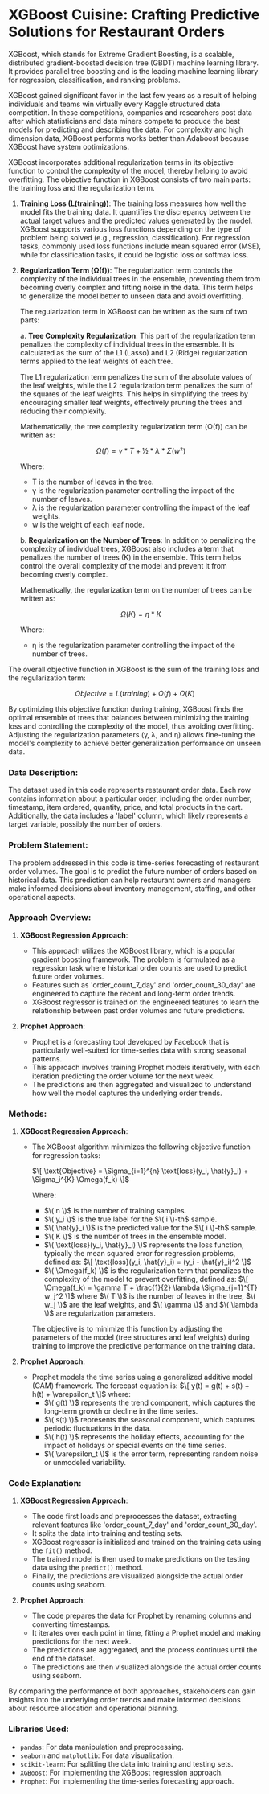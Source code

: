 # XGBoost Cuisine: Crafting Predictive Solutions for Restaurant Orders

XGBoost, which stands for Extreme Gradient Boosting, is a scalable, distributed gradient-boosted decision tree (GBDT) machine learning library. It provides parallel tree boosting and is the leading machine learning library for regression, classification, and ranking problems.

XGBoost gained significant favor in the last few years as a result of helping individuals and teams win virtually every Kaggle structured data competition. In these competitions, companies and researchers post data after which statisticians and data miners compete to produce the best models for predicting and describing the data.
For complexity and high dimension data, XGBoost performs works better than Adaboost because XGBoost have system optimizations.

XGBoost incorporates additional regularization terms in its objective function to control the complexity of the model, thereby helping to avoid overfitting. The objective function in XGBoost consists of two main parts: the training loss and the regularization term.

1. **Training Loss (L(training))**: The training loss measures how well the model fits the training data. It quantifies the discrepancy between the actual target values and the predicted values generated by the model. XGBoost supports various loss functions depending on the type of problem being solved (e.g., regression, classification). For regression tasks, commonly used loss functions include mean squared error (MSE), while for classification tasks, it could be logistic loss or softmax loss.

2. **Regularization Term (Ω(f))**: The regularization term controls the complexity of the individual trees in the ensemble, preventing them from becoming overly complex and fitting noise in the data. This term helps to generalize the model better to unseen data and avoid overfitting.

   The regularization term in XGBoost can be written as the sum of two parts:

   a. **Tree Complexity Regularization**: This part of the regularization term penalizes the complexity of individual trees in the ensemble. It is calculated as the sum of the L1 (Lasso) and L2 (Ridge) regularization terms applied to the leaf weights of each tree.
   
   The L1 regularization term penalizes the sum of the absolute values of the leaf weights, while the L2 regularization term penalizes the sum of the squares of the leaf weights. This helps in simplifying the trees by encouraging smaller leaf weights, effectively pruning the trees and reducing their complexity.
   
   Mathematically, the tree complexity regularization term (Ω(f)) can be written as:
   
   $$Ω(f) = γ * T + ½ * λ * Σ(w²)$$

   Where:
   - T is the number of leaves in the tree.
   - γ is the regularization parameter controlling the impact of the number of leaves.
   - λ is the regularization parameter controlling the impact of the leaf weights.
   - w is the weight of each leaf node.

   b. **Regularization on the Number of Trees**: In addition to penalizing the complexity of individual trees, XGBoost also includes a term that penalizes the number of trees (K) in the ensemble. This term helps control the overall complexity of the model and prevent it from becoming overly complex.
   
   Mathematically, the regularization term on the number of trees can be written as:
   
   $$Ω(K) = η * K$$

   Where:
   - η is the regularization parameter controlling the impact of the number of trees.

The overall objective function in XGBoost is the sum of the training loss and the regularization term:

$$Objective = L(training) + Ω(f) + Ω(K)$$

By optimizing this objective function during training, XGBoost finds the optimal ensemble of trees that balances between minimizing the training loss and controlling the complexity of the model, thus avoiding overfitting. Adjusting the regularization parameters (γ, λ, and η) allows fine-tuning the model's complexity to achieve better generalization performance on unseen data.


### Data Description:
The dataset used in this code represents restaurant order data. Each row contains information about a particular order, including the order number, timestamp, item ordered, quantity, price, and total products in the cart. Additionally, the data includes a 'label' column, which likely represents a target variable, possibly the number of orders.

### Problem Statement:
The problem addressed in this code is time-series forecasting of restaurant order volumes. The goal is to predict the future number of orders based on historical data. This prediction can help restaurant owners and managers make informed decisions about inventory management, staffing, and other operational aspects.

### Approach Overview:
1. **XGBoost Regression Approach**:
   - This approach utilizes the XGBoost library, which is a popular gradient boosting framework. The problem is formulated as a regression task where historical order counts are used to predict future order volumes.
   - Features such as 'order_count_7_day' and 'order_count_30_day' are engineered to capture the recent and long-term order trends.
   - XGBoost regressor is trained on the engineered features to learn the relationship between past order volumes and future predictions.

2. **Prophet Approach**:
   - Prophet is a forecasting tool developed by Facebook that is particularly well-suited for time-series data with strong seasonal patterns.
   - This approach involves training Prophet models iteratively, with each iteration predicting the order volume for the next week.
   - The predictions are then aggregated and visualized to understand how well the model captures the underlying order trends.

### Methods:

1. **XGBoost Regression Approach**:
   - The XGBoost algorithm minimizes the following objective function for regression tasks:

      $\[ \text{Objective} = \Sigma_{i=1}^{n} \text{loss}(y_i, \hat{y}_i) + \Sigma_i^{K} \Omega(f_k) \]$
      
      Where:
      - $\( n \)$ is the number of training samples.
      - $\( y_i \)$ is the true label for the $\( i \)-th$ sample.
      - $\( \hat{y}_i \)$ is the predicted value for the $\( i \)-th$ sample.
      - $\( K \)$ is the number of trees in the ensemble model.
      - $\( \text{loss}(y_i, \hat{y}_i) \)$ represents the loss function, typically the mean squared error for regression problems, defined as:
        $\[ \text{loss}(y_i, \hat{y}_i) = (y_i - \hat{y}_i)^2 \]$
      - $\( \Omega(f_k) \)$ is the regularization term that penalizes the complexity of the model to prevent overfitting, defined as:
        $\[ \Omega(f_k) = \gamma T + \frac{1}{2} \lambda \Sigma_{j=1}^{T} w_j^2 \]$
        where $\( T \)$ is the number of leaves in the tree, $\( w_j \)$ are the leaf weights, and $\( \gamma \)$ and $\( \lambda \)$ are regularization parameters.
      
      The objective is to minimize this function by adjusting the parameters of the model (tree structures and leaf weights) during training to improve the predictive 
      performance on the training data.
   
2. **Prophet Approach**:
   - Prophet models the time series using a generalized additive model (GAM) framework. The forecast equation is:
     $\[ y(t) = g(t) + s(t) + h(t) + \varepsilon_t \]$
     where:
     - $\( g(t) \)$ represents the trend component, which captures the long-term growth or decline in the time series.
     - $\( s(t) \)$ represents the seasonal component, which captures periodic fluctuations in the data.
     - $\( h(t) \)$ represents the holiday effects, accounting for the impact of holidays or special events on the time series.
     - $\( \varepsilon_t \)$ is the error term, representing random noise or unmodeled variability.

### Code Explanation:

1. **XGBoost Regression Approach**:
   - The code first loads and preprocesses the dataset, extracting relevant features like 'order_count_7_day' and 'order_count_30_day'.
   - It splits the data into training and testing sets.
   - XGBoost regressor is initialized and trained on the training data using the `fit()` method.
   - The trained model is then used to make predictions on the testing data using the `predict()` method.
   - Finally, the predictions are visualized alongside the actual order counts using seaborn.

2. **Prophet Approach**:
   - The code prepares the data for Prophet by renaming columns and converting timestamps.
   - It iterates over each point in time, fitting a Prophet model and making predictions for the next week.
   - The predictions are aggregated, and the process continues until the end of the dataset.
   - The predictions are then visualized alongside the actual order counts using seaborn.

By comparing the performance of both approaches, stakeholders can gain insights into the underlying order trends and make informed decisions about resource allocation and operational planning.

### Libraries Used:
- `pandas`: For data manipulation and preprocessing.
- `seaborn` and `matplotlib`: For data visualization.
- `scikit-learn`: For splitting the data into training and testing sets.
- `XGBoost`: For implementing the XGBoost regression approach.
- `Prophet`: For implementing the time-series forecasting approach.

